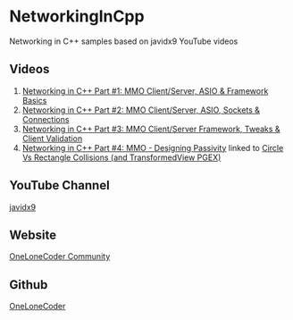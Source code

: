 # NetworkingInCpp
Networking in C++ samples based on javidx9 YouTube videos

## Videos
1. [Networking in C++ Part #1: MMO Client/Server, ASIO & Framework Basics](https://www.youtube.com/watch?v=2hNdkYInj4g)
2. [Networking in C++ Part #2: MMO Client/Server, ASIO, Sockets & Connections](https://www.youtube.com/watch?v=UbjxGvrDrbw)
3. [Networking in C++ Part #3: MMO Client/Server Framework, Tweaks & Client Validation](https://www.youtube.com/watch?v=hHowZ3bWsio)
4. [Networking in C++ Part #4: MMO - Designing Passivity](https://www.youtube.com/watch?v=f_1lt9pfaEo) linked to [Circle Vs Rectangle Collisions (and TransformedView PGEX)](https://www.youtube.com/watch?v=D2a5fHX-Qrs)

## YouTube Channel
[javidx9](https://www.youtube.com/channel/UC-yuWVUplUJZvieEligKBkA)

## Website
[OneLoneCoder Community](https://community.onelonecoder.com/)

## Github
[OneLoneCoder](https://github.com/OneLoneCoder)
